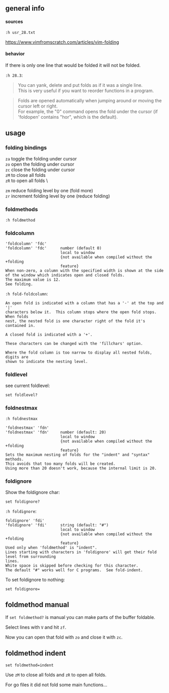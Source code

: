 ## general info

#### sources

`:h usr_28.txt`

https://www.vimfromscratch.com/articles/vim-folding

#### behavior

If there is only one line that would be folded it will not be folded.

`:h 28.3`:
> You can yank, delete and put folds as if it was a single line.\
This is very useful if you want to reorder functions in a program.

> Folds are opened automatically when jumping around or moving the cursor left
or right.\
For example, the "0" command opens the fold under the cursor
(if 'foldopen' contains "hor", which is the default).

## usage

### folding bindings

`za` toggle the folding under cursor \
`zo` open the folding under cursor \
`zc` close the folding under cursor \
`zM` to close all folds \
`zR` to open all folds \

`zm` reduce folding level by one (fold more) \
`zr` increment folding level by one (reduce folding)

### foldmethods

```
:h foldmethod
```

### foldcolumn

```
'foldcolumn' 'fdc'
'foldcolumn' 'fdc'      number (default 0)
                        local to window
                        {not available when compiled without the +folding
                        feature}
When non-zero, a column with the specified width is shown at the side
of the window which indicates open and closed folds.
The maximum value is 12.
See folding.
```

`:h fold-foldcolumn`:
```
An open fold is indicated with a column that has a '-' at the top and '|'
characters below it.  This column stops where the open fold stops.  When folds
nest, the nested fold is one character right of the fold it's contained in.

A closed fold is indicated with a '+'.

These characters can be changed with the 'fillchars' option.

Where the fold column is too narrow to display all nested folds, digits are
shown to indicate the nesting level.
```

### foldlevel

see current foldlevel:
```
set foldlevel?
```

### foldnestmax

`:h foldnestmax`

```
'foldnestmax' 'fdn'
'foldnestmax' 'fdn'     number (default: 20)
                        local to window
                        {not available when compiled without the +folding
                        feature}
Sets the maximum nesting of folds for the "indent" and "syntax" methods.
This avoids that too many folds will be created.
Using more than 20 doesn't work, because the internal limit is 20.
```

### foldignore

Show the foldignore char:
```
set foldignore?
```

`:h foldignore`:
```
foldignore' 'fdi'
'foldignore' 'fdi'      string (default: "#")
                        local to window
                        {not available when compiled without the +folding
                        feature}
Used only when 'foldmethod' is "indent".
Lines starting with characters in 'foldignore' will get their fold level from surrounding
lines.
White space is skipped before checking for this character.
The default "#" works well for C programs.  See fold-indent.
```

To set foldignore to nothing:
```
set foldignore=
```

## foldmethod manual

If `set foldmethod?` is manual you can make parts of the buffer foldable.

Select lines with `V` and hit `zf`.

Now you can open that fold with `zo` and close it with `zc`.

## foldmethod indent

```
set foldmethod=indent
```

Use `zM` to close all folds and `zR` to open all folds.

For go files it did not fold some main functions...
